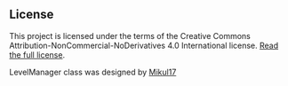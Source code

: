 ## License

This project is licensed under the terms of the Creative Commons Attribution-NonCommercial-NoDerivatives 4.0 International license. [Read the full license](https://creativecommons.org/licenses/by-nc-nd/4.0/).


LevelManager class was designed by [Mikul17](https://github.com/Mikul17)
